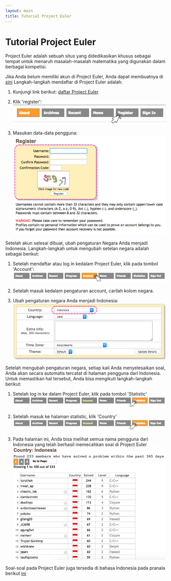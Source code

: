 ```yaml
---
layout: main
title: Tutorial Project Euler
---
```


# Tutorial Project Euler

Project Euler adalah sebuah situs yang didedikasikan khusus sebagai tempat untuk menaruh masalah-masalah matematika yang digunakan dalam berbagai kompetisi.
 
Jika Anda belum memiliki akun di Project Euler, Anda dapat membuatnya di [sini](https://projecteuler.net/register)
Langkah-langkah mendaftar di Project Euler adalah:

1. Kunjungi link berikut: [daftar Project Euler](https://projecteuler.net/register)

2. Klik 'register':
  ![Alt](/besutkode/img/tutspe/klikreg.png "klik pada tombol register")

3. Masukan data-data pengguna:
  ![Alt](/besutkode/img/tutspe/regis.png "masukan data pengguna")
 
Setelah akun selesai dibuat, ubah pengaturan Negara Anda menjadi Indonesia.
Langkah-langkah untuk mengubah setelan negara adalah sebagai berikut:
  
1. Setelah mendaftar atau log in kedalam Project Euler, klik pada tombol 'Account':
  ![Alt](/besutkode/img/tutspe/klikacc.png "klik pada tombol account")

2. Setelah masuk kedalam pengaturan account, carilah kolom negara.

3. Ubah pengaturan negara Anda menjadi Indonesia:
  ![Alt](/besutkode/img/tutspe/changeindo.png "ubah pengaturan negara")
 
Setelah mengubah pengaturan negara, setiap kali Anda menyelesaikan soal, Anda akan secara automatis tercatat di halaman pengguna dari Indonesia.
Untuk memastikan hal tersebut, Anda bisa mengikuti langkah-langkah berikut:
  
1. Setelah log in ke dalam Project Euler, klik pada tombol 'Statistic'
  ![Alt](/besutkode/img/tutspe/klikstat.png "klik tombol statistic")
    
2. Setelah masuk ke halaman statistic, klik 'Country'
  ![Alt](/besutkode/img/tutspe/klikstat.png "klik tombol country")
    
3. Pada halaman ini, Anda bisa melihat semua nama pengguna dari Indonesia yang telah berhasil memecahkan soal di Project Euler
  ![Alt](/besutkode/img/tutspe/indolist.png "daftar pengguna dari Indonesia")
 
Soal-soal pada Project Euler juga tersedia di bahasa Indonesia pada pranala berikut [ini](http://wikimedia-id.github.io/projecteuler/)
